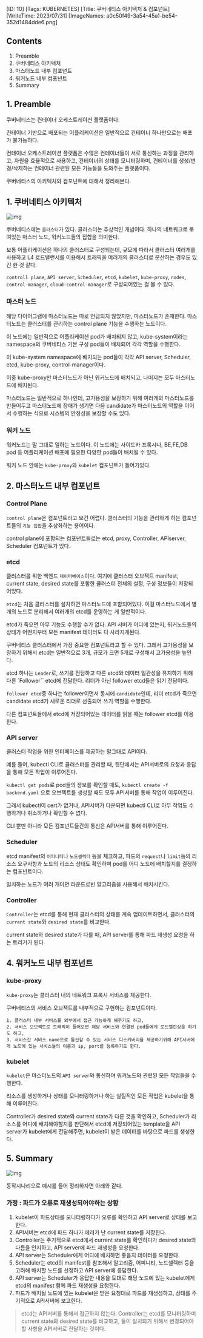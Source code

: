[ID: 10]
[Tags: KUBERNETES]
[Title: 쿠버네티스 아키텍처 & 컴포넌트]
[WriteTime: 2023/07/31]
[ImageNames: a0c50f49-3a54-45a1-be54-352d1484dde6.png]

## Contents

1. Preamble
2. 쿠버네티스 아키텍처
3. 마스터노드 내부 컴포넌트
4. 워커노드 내부 컴포넌트
5. Summary

## 1. Preamble

쿠버네티스는 컨테이너 오케스트레이션 플랫폼이다.

컨테이너 기반으로 배포되는 어플리케이션은 일반적으로 컨테이너 하나만으로는 배포가 불가능하다. 

컨테이너 오케스트레이션 플랫폼은 수많은 컨테이너들이 서로 통신하는 과정을 관리하고, 자원을 효율적으로 사용하고, 컨테이너의 상태를 모니터링하며, 컨테이너를 생성/변경/삭제하는 컨테이너 관련된 모든 기능들을 도와주는 플랫폼이다.

쿠버네티스의 아키텍처와 컴포넌트에 대해서 정리해본다.

## 1. 쿠버네티스 아키텍처

![img](http://www.choigonyok.com/api/assets/49-1.png)

쿠버네티스에는 `클러스터`가 있다. 클러스터는 추상적인 개념이다. 하나의 네트워크로 묶여있는 마스터 노드, 워커노드들의 집합을 의미한다.

보통 어플리케이션은 하나의 클러스터로 구성되는데, 규모에 따라서 클러스터 여러개를 사용하고 L4 로드밸런서를 이용해서 트래픽을 여러개의 클러스터로 분산하는 경우도 있긴 한 것 같다.

`controll plane`, `API server`, `Scheduler`, `etcd`, `kubelet`, `kube-proxy`, `nodes`, `control-manager`, `cloud-control-manager`로 구성되어있는 걸 볼 수 있다.

### 마스터 노드

해당 다이어그램에 마스터노드는 따로 언급되지 않았지만, 마스터노드가 존재한다. 마스터노드는 클러스터를 관리하는 control plane 기능을 수행하는 노드이다. 

이 노드에는 일반적으로 어플리케이션 pod가 배치되지 않고, kube-system이라는 namespace의 쿠버네티스 기본 구성 pod들이 배치되어 각각 역할을 수행한다.

이 kube-system namespace에 배치되는 pod들이 각각 API server, Scheduler, etcd, kube-proxy, control-manager이다.

이중 kube-proxy만 마스터노드가 아닌 워커노드에 배치되고, 나머지는 모두 마스터노드에 배치된다.

마스터노드는 일반적으로 하나인데, 고가용성을 보장하기 위해 여러개의 마스터노드를 만들어두고 마스터노드에 장애가 생기면 다음 candidate가 마스터노드의 역할을 이어서 수행하는 식으로 시스템의 안정성을 보장할 수도 있다.

### 워커 노드

워커노드는 말 그대로 일하는 노드이다. 이 노드에는 사이드카 프록시나, BE,FE,DB pod 등 어플리케이션 배포에 필요한 다양한 pod들이 배치될 수 있다.

워커 노드 안에는 `kube-proxy`와 `kubelet` 컴포넌트가 들어가있다.

## 2. 마스터노드 내부 컴포넌트

### Control Plane

`control plane`은 컴포넌트라고 보긴 어렵다. 클러스터의 기능을 관리하게 하는 컴포넌트들의 `기능 집합`을 추상화하는 용어이다.

control plane에 포함되는 컴포넌트들로는 etcd, proxy, Controller, APIserver, Scheduler 컴포넌트가 있다.

### etcd

클러스터를 위한 백엔드 `데이터베이스`이다. 여기에 클러스터 오브젝트 manifest, current state, desired state를 포함한 클러스터 전체의 설정, 구성 정보들이 저장되어있다.

`etcd`는 처음 클러스터를 설치하면 마스터노드에 포함되어있다. 이걸 마스터노드에서 별개의 노드로 분리해서 여러개의 etcd를 운영하는 게 일반적이다. 

etcd가 죽으면 아무 기능도 수행할 수가 없다. API 서버가 어디에 있는지, 워커노드들의 상태가 어떤지부터 모든 manifest 데이터도 다 사라지게된다.

쿠버네티스 클러스터에서 가장 중요한 컴포넌트라고 할 수 있다. 그래서 고가용성을 보장하기 위해서 etcd는 일반적으로 3개, 규모가 크면 5개로 구성해서 고가용성을 높인다.

etcd 하나는 `Leader`로, 쓰기를 전담하고 다른 etcd와 데이터 일관성을 유지하기 위해 다른 `Follower`` etcd에 전달한다. 리더가 아닌 follower etcd들은 읽기 전담이다. 

`follower etcd`중 하나는 follower이면서 동시에 `candidate`인데, 리더 etcd가 죽으면 candidate etcd가 새로운 리더로 선출되어 쓰기 역할을 수행한다.

다른 컴포넌트들에서 etcd에 저장되어있는 데이터를 읽을 때는 follower etcd를 이용한다.

### API server

클러스터 작업을 위한 인터페이스를 제공하는 말그대로 API이다. 

예를 들어, kubectl CLI로 클러스터를 관리할 때, 뒷단에서는 API서버로의 요청과 응답을 통해 모든 작업이 이루어진다. 

`kubectl get pods`로 pod들의 정보를 확인할 때도, `kubectl create -f backend.yaml` 으로 오브젝트를 생성할 때도 모두 API서버를 통해 작업이 이루어진다.

그래서 kubectl이 cert가 없거나, API서버가 다운되면 kubectl CLI로 아무 작업도 수행하거나 취소하거나 확인할 수 없다.

CLI 뿐만 아니라 모든 컴포넌트들간의 통신은 API서버를 통해 이루어진다.

### Scheduler

etcd manifest의 `어피니티`나 `노드셀렉터` 등을 체크하고, 파드의 `request`나 `limit`등의 리소스 요구사항과 노드의 리소스 상태도 확인하며 pod를 어디 노드에 배치할지를 결정하는 컴포넌트이다. 

일치하는 노드가 여러 개이면 라운드로빈 알고리즘을 사용해서 배치시킨다.

### Controller

`Controller`는 etcd를 통해 현재 클러스터의 상태를 계속 업데이트하면서, 클러스터의 `current state`와 `desired state`를 비교한다.

current state와 desired state가 다를 때, API server를 통해 파드 재생성 요청을 하는 트리거가 된다.

## 4. 워커노드 내부 컴포넌트

### kube-proxy

`kube-proxy`는 클러스터 내의 네트워크 프록시 서비스를 제공한다.

쿠버네티스의 서비스 오브젝트를 내부적으로 구현하는 컴포넌트이다. 

```
1. 클러스터 내부 서비스를 외부에서 접근 가능하게 해주기도 하고, 
2. 서비스 오브젝트로 트래픽이 들어오면 해당 서비스와 연결된 pod들에게 로드밸런싱을 하기도 하고,
3. 서비스간 서비스 name으로 통신할 수 있는 서비스 디스커버리를 제공하기위해 API서버에게 노드에 있는 서비스들의 이름과 ip, port를 등록하기도 한다.
```

### kubelet

`kubelet`은 마스터노드의 `API server`와 통신하며 워커노드와 관련된 모든 작업들을 수행한다.

리소스를 생성하거나 상태를 모니터링하거나 하는 실질적인 모든 작업은 kubelet을 통해 이루어진다.

Controller가 desired state와 current state가 다른 것을 확인하고, Scheduler가 리소스를 어디에 배치해야할지를 판단해서 etcd에 저장되어있는 template을 API server가 kubelet에게 전달해주면, kubelet이 받은 데이터를 바탕으로 파드를 생성한다.

## 5. Summary

![img](http://www.choigonyok.com/api/assets/49-2.png)

동작시나리오로 예시를 들어 정리하자면 아래와 같다.

### 가정 : 파드가 오류로 재생성되어야하는 상황

1. kubelet이 파드상태를 모니터링하다가 오류를 확인하고 API server로 상태를 보고한다.
2. API서버는 etcd에 파드 하나가 에러가 난 current state를 저장한다.
3. Controller는 주기적으로 etcd에서 current state를 확인하다가 desired state와 다름을 인지하고, API server에 파드 재생성을 요청한다.
4. API server는 Scheduler에게 어디에 배치하면 좋을지 데이터를 요청한다.
5. Scheduler는 etcd의 manifest를 참조해서 알고리즘, 어피니티, 노드셀렉터 등을 고려해 배치할 노드를 선정하고 API server에 응답한다.
6. API server는 Scheduler가 응답한 내용을 토대로 해당 노드에 있는 kubelet에게 etcd의 manifest 함께 파드 재생성을 요청한다.
7. 파드가 배치될 노드에 있는 kubelet은 받은 요청대로 파드를 재생성하고, 상태를 주기적으로 API서버에 보고한다.

> etcd는 API서버를 통해서 접근하지 않는다. Controller는 etcd를 모니터링하며 current state와 desired state를 비교하고, 둘이 일치되기 위해서 변경되어야할 사항을 API서버로 전달하는 것이다.